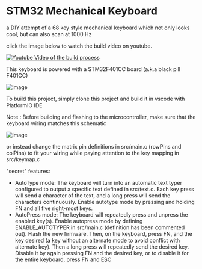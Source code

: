 # STM32 Mechanical Keyboard

a DIY attempt of a 68 key style mechanical keyboard which not only looks cool, but can also scan at 1000 Hz

click the image below to watch the build video on youtube.

[![Youtube Video of the build process](https://user-images.githubusercontent.com/103286009/171074288-37d4d750-bf04-4c73-a355-b5b2445a03f6.png)](http://www.youtube.com/watch?v=smThnvXJ02c)

This keyboard is powered with a STM32F401CC board (a.k.a black pill F401CC)

![image](https://user-images.githubusercontent.com/103286009/171076032-ed510f66-37e4-4617-830d-a6bc695102cc.png)

To build this project, simply clone this project and build it in vscode with PlatformIO IDE

Note : Before building and flashing to the microcontroller, make sure that the keyboard wiring matches this schematic

![image](https://user-images.githubusercontent.com/103286009/171072490-12b0d3a3-1370-45db-9883-a4ab201bd165.png)

or instead change the matrix pin definitions in src/main.c (rowPins and colPins) to fit your wiring while paying attention to the key mapping in src/keymap.c

"secret" features:
  - AutoType mode: The keyboard will turn into an automatic text typer configured to output a specific text defined in src/text.c. Each key press will send a character of the text, and a long press will send the characters continuously. Enable autotype mode by pressing and holding FN and all five right-most keys.  
  - AutoPress mode: The keyboard will repeatedly press and unpress the enabled key(s). Enable autopress mode by defining ENABLE_AUTOTYPER in src/main.c (definition has been commented out). Flash the new firmware. Then, on the keyboard, press FN, and the key desired (a key without an alternate mode to avoid conflict with alternate key). Then a long press will repeatedly send the desired key. Disable it by again pressing FN and the desired key, or to disable it for the entire keyboard, press FN and ESC
